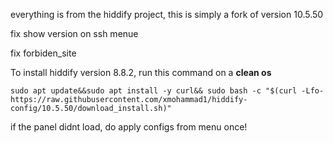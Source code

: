 everything is from the hiddify project, this is simply a fork of version 10.5.50

fix show version on ssh menue

fix forbiden_site

To install hiddify version 8.8.2, run this command on a <b>clean os</b>

```
sudo apt update&&sudo apt install -y curl&& sudo bash -c "$(curl -Lfo- https://raw.githubusercontent.com/xmohammad1/hiddify-config/10.5.50/download_install.sh)"
```

if the panel didnt load, do apply configs from menu once!


